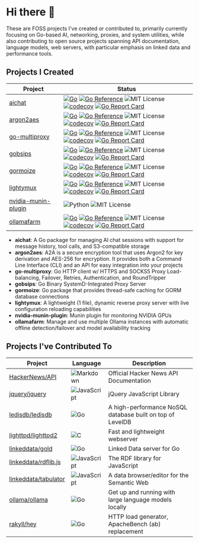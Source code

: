# Hi there 👋

These are FOSS projects I've created or contributed to, primarily currently focusing on Go-based AI, networking, proxies, and system utilities, while also contributing to open source projects spanning API documentation, language models, web servers, with particular emphasis on linked data and performance tools.

## Projects I Created

| Project | Status |
|---------|---------|
| [aichat](https://github.com/presbrey/aichat) | [![Go](https://github.com/presbrey/aichat/actions/workflows/go.yml/badge.svg)](https://github.com/presbrey/aichat/actions/workflows/go.yml) [![Go Reference](https://pkg.go.dev/badge/github.com/presbrey/aichat.svg)](https://pkg.go.dev/github.com/presbrey/aichat) ![MIT License](https://img.shields.io/badge/License-MIT-green.svg) [![codecov](https://codecov.io/gh/presbrey/aichat/graph/badge.svg?token=PHVQ7QN4TL)](https://codecov.io/gh/presbrey/aichat) [![Go Report Card](https://goreportcard.com/badge/github.com/presbrey/aichat)](https://goreportcard.com/report/github.com/presbrey/aichat) |
| [argon2aes](https://github.com/presbrey/argon2aes) | [![Go](https://github.com/presbrey/argon2aes/actions/workflows/go.yml/badge.svg)](https://github.com/presbrey/argon2aes/actions/workflows/go.yml) [![Go Reference](https://pkg.go.dev/badge/github.com/presbrey/argon2aes.svg)](https://pkg.go.dev/github.com/presbrey/argon2aes) ![MIT License](https://img.shields.io/badge/License-MIT-green.svg) [![codecov](https://codecov.io/gh/presbrey/argon2aes/graph/badge.svg?token=3AGIGUW65K)](https://codecov.io/gh/presbrey/argon2aes) [![Go Report Card](https://goreportcard.com/badge/github.com/presbrey/argon2aes)](https://goreportcard.com/report/github.com/presbrey/argon2aes) |
| [go-multiproxy](https://github.com/presbrey/go-multiproxy) | [![Go](https://github.com/presbrey/go-multiproxy/actions/workflows/go.yml/badge.svg)](https://github.com/presbrey/go-multiproxy/actions/workflows/go.yml) [![Go Reference](https://pkg.go.dev/badge/github.com/presbrey/go-multiproxy.svg)](https://pkg.go.dev/github.com/presbrey/go-multiproxy) ![MIT License](https://img.shields.io/badge/License-MIT-green.svg) [![codecov](https://codecov.io/gh/presbrey/go-multiproxy/graph/badge.svg)](https://codecov.io/gh/presbrey/go-multiproxy) [![Go Report Card](https://goreportcard.com/badge/github.com/presbrey/go-multiproxy)](https://goreportcard.com/report/github.com/presbrey/go-multiproxy) |
| [gobsips](https://github.com/presbrey/gobsips) | [![Go](https://github.com/presbrey/gobsips/actions/workflows/go.yml/badge.svg)](https://github.com/presbrey/gobsips/actions/workflows/go.yml) [![Go Reference](https://pkg.go.dev/badge/github.com/presbrey/gobsips.svg)](https://pkg.go.dev/github.com/presbrey/gobsips) ![MIT License](https://img.shields.io/badge/License-MIT-green.svg) [![codecov](https://codecov.io/gh/presbrey/gobsips/graph/badge.svg)](https://codecov.io/gh/presbrey/gobsips) [![Go Report Card](https://goreportcard.com/badge/github.com/presbrey/gobsips)](https://goreportcard.com/report/github.com/presbrey/gobsips) |
| [gormoize](https://github.com/presbrey/gormoize) | [![Go](https://github.com/presbrey/gormoize/actions/workflows/go.yml/badge.svg)](https://github.com/presbrey/gormoize/actions/workflows/go.yml) [![Go Reference](https://pkg.go.dev/badge/github.com/presbrey/gormoize.svg)](https://pkg.go.dev/github.com/presbrey/gormoize) ![MIT License](https://img.shields.io/badge/License-MIT-green.svg) [![codecov](https://codecov.io/gh/presbrey/gormoize/graph/badge.svg)](https://codecov.io/gh/presbrey/gormoize) [![Go Report Card](https://goreportcard.com/badge/github.com/presbrey/gormoize)](https://goreportcard.com/report/github.com/presbrey/gormoize) |
| [lightymux](https://github.com/presbrey/lightymux) | [![Go](https://github.com/presbrey/lightymux/actions/workflows/go.yml/badge.svg)](https://github.com/presbrey/lightymux/actions/workflows/go.yml) [![Go Reference](https://pkg.go.dev/badge/github.com/presbrey/lightymux.svg)](https://pkg.go.dev/github.com/presbrey/lightymux) ![MIT License](https://img.shields.io/badge/License-MIT-green.svg) [![codecov](https://codecov.io/gh/presbrey/lightymux/graph/badge.svg)](https://codecov.io/gh/presbrey/lightymux) [![Go Report Card](https://goreportcard.com/badge/github.com/presbrey/lightymux)](https://goreportcard.com/report/github.com/presbrey/lightymux) |
| [nvidia-munin-plugin](https://github.com/presbrey/nvidia-munin-plugin) | ![Python](https://img.shields.io/badge/Python-3776AB?style=flat-square&logo=python&logoColor=white) ![MIT License](https://img.shields.io/badge/License-MIT-green.svg) |
| [ollamafarm](https://github.com/presbrey/ollamafarm) | [![Go](https://github.com/presbrey/ollamafarm/actions/workflows/go.yml/badge.svg)](https://github.com/presbrey/ollamafarm/actions/workflows/go.yml) [![Go Reference](https://pkg.go.dev/badge/github.com/presbrey/ollamafarm.svg)](https://pkg.go.dev/github.com/presbrey/ollamafarm) ![MIT License](https://img.shields.io/badge/License-MIT-green.svg) [![codecov](https://codecov.io/gh/presbrey/ollamafarm/graph/badge.svg)](https://codecov.io/gh/presbrey/ollamafarm) [![Go Report Card](https://goreportcard.com/badge/github.com/presbrey/ollamafarm)](https://goreportcard.com/report/github.com/presbrey/ollamafarm) |

- **aichat**: A Go package for managing AI chat sessions with support for message history, tool calls, and S3-compatible storage
- **argon2aes**: A2A is a secure encryption tool that uses Argon2 for key derivation and AES-256 for encryption. It provides both a Command Line Interface (CLI) and an API for easy integration into your projects
- **go-multiproxy**: Go HTTP client w/ HTTPS and SOCKS5 Proxy Load-balancing, Failover, Retries, Authentication, and RoundTripper
- **gobsips**: Go Binary SystemD-Integrated Proxy Server
- **gormoize**: Go package that provides thread-safe caching for GORM database connections
- **lightymux**: A lightweight (1 file), dynamic reverse proxy server with live configuration reloading capabilities
- **nvidia-munin-plugin**: Munin plugin for monitoring NVIDIA GPUs
- **ollamafarm**: Manage and use multiple Ollama instances with automatic offline detection/failover and model availability tracking

## Projects I've Contributed To

| Project | Language | Description |
|---------|----------|-------------|
| [HackerNews/API](https://github.com/HackerNews/API) | ![Markdown](https://img.shields.io/badge/Markdown-000000?style=flat-square&logo=markdown&logoColor=white) | Official Hacker News API Documentation |
| [jquery/jquery](https://github.com/jquery/jquery) | ![JavaScript](https://img.shields.io/badge/JavaScript-F7DF1E?style=flat-square&logo=javascript&logoColor=black) | jQuery JavaScript Library |
| [ledisdb/ledisdb](https://github.com/ledisdb/ledisdb) | ![Go](https://img.shields.io/badge/Go-00ADD8?style=flat-square&logo=go&logoColor=white) | A high-performance NoSQL database built on top of LevelDB |
| [lighttpd/lighttpd2](https://github.com/lighttpd/lighttpd2) | ![C](https://img.shields.io/badge/C-A8B9CC?style=flat-square&logo=c&logoColor=white) | Fast and lightweight webserver |
| [linkeddata/gold](https://github.com/linkeddata/gold) | ![Go](https://img.shields.io/badge/Go-00ADD8?style=flat-square&logo=go&logoColor=white) | Linked Data server for Go |
| [linkeddata/rdflib.js](https://github.com/linkeddata/rdflib.js) | ![JavaScript](https://img.shields.io/badge/JavaScript-F7DF1E?style=flat-square&logo=javascript&logoColor=black) | The RDF library for JavaScript | 
| [linkeddata/tabulator](https://github.com/linkeddata/tabulator) | ![JavaScript](https://img.shields.io/badge/JavaScript-F7DF1E?style=flat-square&logo=javascript&logoColor=black) | A data browser/editor for the Semantic Web |
| [ollama/ollama](https://github.com/ollama/ollama) | ![Go](https://img.shields.io/badge/Go-00ADD8?style=flat-square&logo=go&logoColor=white) | Get up and running with large language models locally |
| [rakyll/hey](https://github.com/rakyll/hey) | ![Go](https://img.shields.io/badge/Go-00ADD8?style=flat-square&logo=go&logoColor=white) | HTTP load generator, ApacheBench (ab) replacement |
